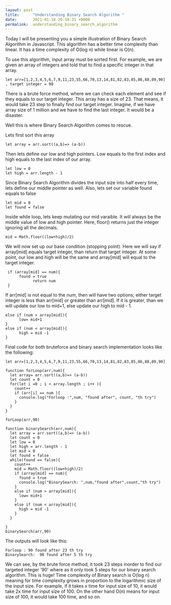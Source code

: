 ```yaml
---
layout: post
title:      "Understanding Binary Search Algorithm "
date:       2021-01-18 20:58:31 +0000
permalink:  understanding_binary_search_algorithm
---
```



Today I will be presenting you a simple illustration of Binary Search Algorithm in Javascript. This algorithm has a  better time complexity than linear. It has a time complexity of O(log n) while linear is O(n). 

To use this algorithm, input array must be sorted first. For example, we are given an array of integers and told that to find a specific integer in that array. 

```
let arr=[1,2,3,4,5,6,7,9,11,23,55,66,70,13,14,81,82,83,85,86,88,89,90] , target integer = 90
```

There is a brute force method, where we can check each element and see if they equals to our target integer. This array has a size of 23. That means, it would take 23 step to finally find our target integer. Imagine, if we have array size of 1 million and we have to find the last integer. It would be a disaster. 

Well this is where Binary Search Algorithm comes to rescue. 

Lets first sort this array
```
let array = arr.sort((a,b)=> (a-b))
```

Then lets define our low and high pointers. Low equals to the first index and high equals to the last index of our array.
```
let low = 0
let high = arr.length - 1
```

Since Binary Search Algorithm divides the input size into half every time, lets define our middle pointer as well. Also, lets set our variable found equals to false
```
let mid = 0
let found = false
```

Inside while loop, lets keep mutating our mid varaible. It will always be the middle value of low and high pointer. Here, floor() returns just the integer ignoring all the decimals.

```
mid = Math.floor((low+high)/2)

```

We will now set up our base condition (stopping point). Here we will say if array[mid] equals target integer, than return that target integer. At some point, our low and high will be the same and array[mid] will equal to the target integer.

```
 if (array[mid] == num){
      found = true
			return num
 }
```

If arr[mid] is not equal to the num, then will have two options; either target integer is less than arr[mid] or greater than arr[mid].  If it is greater, than we will update our low to mid+1, else update our high to mid - 1.  

```
else if (num > array[mid]){
      low= mid+1
}
else if (num < array[mid]){
      high = mid -1
}

```

 
 Final code for both bruteforce and binary search implementation looks like the following:

```
let arr=[1,2,3,4,5,6,7,9,11,23,55,66,70,13,14,81,82,83,85,86,88,89,90]

function forLoop(arr,num){
  let array= arr.sort((a,b)=> (a-b))
  let count = 0
  for(let i =0 ; i < array.length ; i++ ){
    count++
    if (arr[i] == num ){
      console.log("Forloop :",num, "found after", count, "th try")
    }
  }
}

forLoop(arr,90)

function binarySearch(arr,num){
  let array = arr.sort((a,b)=> (a-b))
  let count = 0
  let low = 0
  let high = arr.length - 1
  let mid = 0
  let found = false
  while(found == false){
    count++
    mid = Math.floor((low+high)/2)
    if (array[mid] == num){
      found = true
      console.log("BinarySearch: ",num,"found after",count,"th try")
    }
    else if (num > array[mid]){
      low= mid+1
    }
    else if (num < array[mid]){
      high = mid -1
    }
  }
   
}
binarySearch(arr,90)
```

The outputs will look like this:
```
Forloop : 90 found after 23 th try
BinarySearch:  90 found after 5 th try
```

We can see, by the brute force method, it took 23 steps inorder to find our targeted integer '90' where as it only took 5 steps for our binary search algorithm.  This is huge!  Time complexity of Binary search is O(log n) meaning for time complexity grows in proportion to  the logarithmic size of the input size. For example, if it takes x time for input size of 10, it would take 2x time for input size of 100. On the other hand O(n) means for input size of 100, it would take 100 time, and so on. 

















